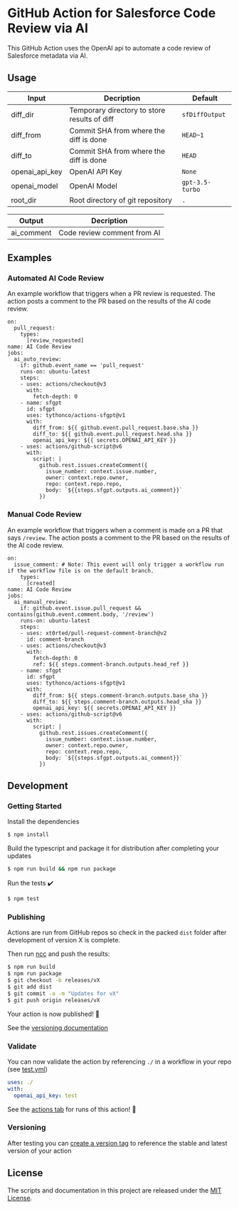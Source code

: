 # GitHub Action for Salesforce Code Review via AI

This GitHub Action uses the OpenAI api to automate a code review of Salesforce metadata via AI.

## Usage

| Input | Decription | Default |
| --- | --- | --- |
| diff_dir | Temporary directory to store results of diff | `sfDiffOutput` |
| diff_from | Commit SHA from where the diff is done | `HEAD~1` |
| diff_to | Commit SHA from where the diff is done | `HEAD` |
| openai_api_key | OpenAI API Key | `None` |
| openai_model | OpenAI Model | `gpt-3.5-turbo` |
| root_dir | Root directory of git repository | `.` |

| Output | Decription |
| --- | --- |
| ai_comment | Code review comment from AI |

## Examples

### Automated AI Code Review

An example workflow that triggers when a PR review is requested. The action posts a comment to the PR based on the results of the AI code review.

```
on:
  pull_request:
    types:
      [review_requested]
name: AI Code Review
jobs:
  ai_auto_review:
    if: github.event_name == 'pull_request'
    runs-on: ubuntu-latest
    steps:
    - uses: actions/checkout@v3
      with:
        fetch-depth: 0
    - name: sfgpt
      id: sfgpt
      uses: tythonco/actions-sfgpt@v1
      with:
        diff_from: ${{ github.event.pull_request.base.sha }}
        diff_to: ${{ github.event.pull_request.head.sha }}
        openai_api_key: ${{ secrets.OPENAI_API_KEY }}
    - uses: actions/github-script@v6
      with:
        script: |
          github.rest.issues.createComment({
            issue_number: context.issue.number,
            owner: context.repo.owner,
            repo: context.repo.repo,
            body: `${{steps.sfgpt.outputs.ai_comment}}`
          })
```

### Manual Code Review

An example workflow that triggers when a comment is made on a PR that says `/review`. The action posts a comment to the PR based on the results of the AI code review.

```
on:
  issue_comment: # Note: This event will only trigger a workflow run if the workflow file is on the default branch.
    types:
      [created]
name: AI Code Review
jobs:
  ai_manual_review:
    if: github.event.issue.pull_request && contains(github.event.comment.body, '/review')
    runs-on: ubuntu-latest
    steps:
    - uses: xt0rted/pull-request-comment-branch@v2
      id: comment-branch
    - uses: actions/checkout@v3
      with:
        fetch-depth: 0
        ref: ${{ steps.comment-branch.outputs.head_ref }}
    - name: sfgpt
      id: sfgpt
      uses: tythonco/actions-sfgpt@v1
      with:
        diff_from: ${{ steps.comment-branch.outputs.base_sha }}
        diff_to: ${{ steps.comment-branch.outputs.head_sha }}
        openai_api_key: ${{ secrets.OPENAI_API_KEY }}
    - uses: actions/github-script@v6
      with:
        script: |
          github.rest.issues.createComment({
            issue_number: context.issue.number,
            owner: context.repo.owner,
            repo: context.repo.repo,
            body: `${{steps.sfgpt.outputs.ai_comment}}`
          })
```

## Development

### Getting Started

Install the dependencies  
```bash
$ npm install
```

Build the typescript and package it for distribution after completing your updates
```bash
$ npm run build && npm run package
```

Run the tests :heavy_check_mark:  
```bash
$ npm test
```

### Publishing

Actions are run from GitHub repos so check in the packed `dist` folder after development of version X is complete.

Then run [ncc](https://github.com/zeit/ncc) and push the results:
```bash
$ npm run build
$ npm run package
$ git checkout -b releases/vX
$ git add dist
$ git commit -a -m "Updates for vX"
$ git push origin releases/vX
```

Your action is now published! :rocket: 

See the [versioning documentation](https://github.com/actions/toolkit/blob/master/docs/action-versioning.md)

### Validate

You can now validate the action by referencing `./` in a workflow in your repo (see [test.yml](.github/workflows/test.yml))

```yaml
uses: ./
with:
  openai_api_key: test
```

See the [actions tab](https://github.com/actions/typescript-action/actions) for runs of this action! :rocket:

### Versioning

After testing you can [create a version tag](https://github.com/actions/toolkit/blob/master/docs/action-versioning.md) to reference the stable and latest version of your action

## License

The scripts and documentation in this project are released under the [MIT License](LICENSE).